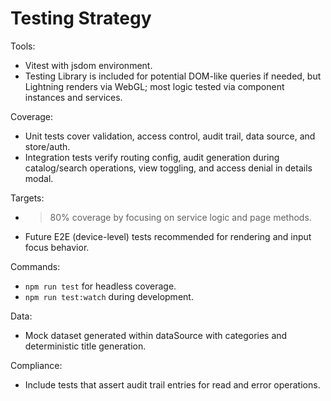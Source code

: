 # Testing Strategy

Tools:
- Vitest with jsdom environment.
- Testing Library is included for potential DOM-like queries if needed, but Lightning renders via WebGL; most logic tested via component instances and services.

Coverage:
- Unit tests cover validation, access control, audit trail, data source, and store/auth.
- Integration tests verify routing config, audit generation during catalog/search operations, view toggling, and access denial in details modal.

Targets:
- >80% coverage by focusing on service logic and page methods.
- Future E2E (device-level) tests recommended for rendering and input focus behavior.

Commands:
- `npm run test` for headless coverage.
- `npm run test:watch` during development.

Data:
- Mock dataset generated within dataSource with categories and deterministic title generation.

Compliance:
- Include tests that assert audit trail entries for read and error operations.
